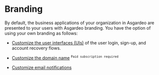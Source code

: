# Branding

By default, the business applications of your organization in Asgardeo are presented to your users with Asgardeo branding. You have the option of using your own branding as follows:

- [Customize the user interfaces (UIs)]({{base_path}}/guides/branding/configure-ui-branding/) of the user login, sign-up, and account recovery flows.

- [Customize the domain name]({{base_path}}/guides/branding/configure-custom-domains/) <sup>`Paid subscription required`</sup>

- [Customize email notifications]({{base_path}}/guides/branding/customize-email-templates/)
